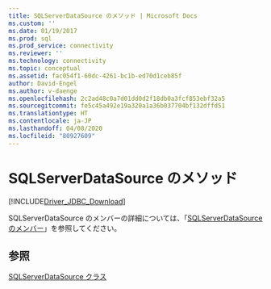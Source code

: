 ```yaml
---
title: SQLServerDataSource のメソッド | Microsoft Docs
ms.custom: ''
ms.date: 01/19/2017
ms.prod: sql
ms.prod_service: connectivity
ms.reviewer: ''
ms.technology: connectivity
ms.topic: conceptual
ms.assetid: fac054f1-60dc-4261-bc1b-ed70d1ceb85f
author: David-Engel
ms.author: v-daenge
ms.openlocfilehash: 2c2ad48c0a7d01dd0d2f18db0a3fcf853ebf32a5
ms.sourcegitcommit: fe5c45a492e19a320a1a36b037704bf132dffd51
ms.translationtype: HT
ms.contentlocale: ja-JP
ms.lasthandoff: 04/08/2020
ms.locfileid: "80927609"
---
```

# <a name="sqlserverdatasource-methods"></a>SQLServerDataSource のメソッド
[!INCLUDE[Driver_JDBC_Download](../../../includes/driver_jdbc_download.md)]

  SQLServerDataSource のメンバーの詳細については、「[SQLServerDataSource のメンバー](../../../connect/jdbc/reference/sqlserverdatasource-members.md)」を参照してください。  
  
## <a name="see-also"></a>参照  
 [SQLServerDataSource クラス](../../../connect/jdbc/reference/sqlserverdatasource-class.md)  
  
  
